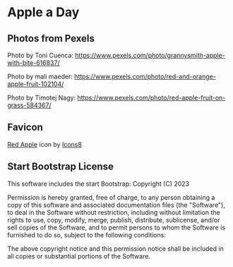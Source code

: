 # Apple a Day

## Photos from Pexels

Photo by Toni Cuenca: https://www.pexels.com/photo/grannysmith-apple-with-bite-616837/

Photo by mali maeder: https://www.pexels.com/photo/red-and-orange-apple-fruit-102104/

Photo by Timotej Nagy: https://www.pexels.com/photo/red-apple-fruit-on-grass-584367/

## Favicon
<a target="_blank" href="https://icons8.com/icon/tsGqagtVj0Ka/red-apple">Red Apple</a> icon by <a target="_blank" href="https://icons8.com">Icons8</a>

## Start Bootstrap License
This software includes the start Bootstrap: Copyright (C) 2023 

Permission is hereby granted, free of charge, to any person obtaining a copy of this software and associated documentation files (the "Software"), to deal in the Software without restriction, including without limitation the rights to use, copy, modify, merge, publish, distribute, sublicense, and/or sell copies of the Software, and to permit persons to whom the Software is furnished to do so, subject to the following conditions:

The above copyright notice and this permission notice shall be included in all copies or substantial portions of the Software.